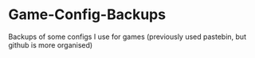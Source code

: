 # Game-Config-Backups
Backups of some configs I use for games (previously used pastebin, but github is more organised)
